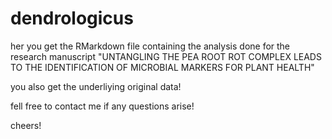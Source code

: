 # dendrologicus

her you get the RMarkdown file containing the analysis done for the research manuscript "UNTANGLING THE PEA ROOT ROT COMPLEX LEADS TO THE IDENTIFICATION OF MICROBIAL MARKERS FOR PLANT HEALTH"

you also get the underliying original data!

fell free to contact me if any questions arise!

cheers!
